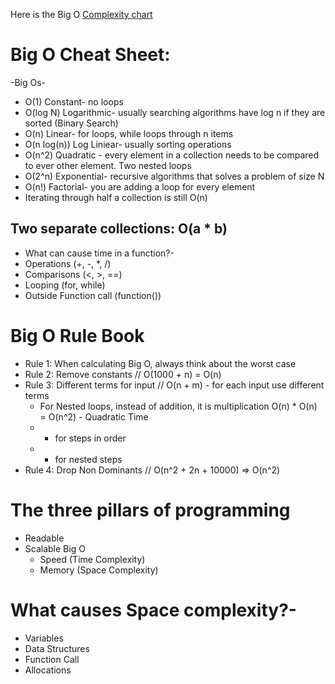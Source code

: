 Here is the Big O [Complexity chart](../big_o_complexity_chart.png)

# Big O Cheat Sheet:
-Big Os-
- O(1) Constant- no loops
- O(log N) Logarithmic- usually searching algorithms have log n if they are sorted (Binary Search)
- O(n) Linear- for loops, while loops through n items
- O(n log(n)) Log Liniear- usually sorting operations
- O(n^2) Quadratic - every element in a collection needs to be compared to ever other element. Two nested loops
- O(2^n) Exponential- recursive algorithms that solves a problem of size N
- O(n!) Factorial- you are adding a loop for every element
- Iterating through half a collection is still O(n)
## Two separate collections: O(a * b)
- What can cause time in a function?-
- Operations (+, -, *, /)
- Comparisons (<, >, ==)
- Looping (for, while)
- Outside Function call (function())
# Big O Rule Book
- Rule 1: When calculating Big O, always think about the worst case
- Rule 2: Remove constants // O(1000 + n) = O(n)
- Rule 3: Different terms for input // O(n + m) - for each input use different terms
    - For Nested loops, instead of addition, it is multiplication O(n) * O(n) = O(n^2) - Quadratic Time
    - + for steps in order
    - * for nested steps
- Rule 4: Drop Non Dominants // O(n^2 + 2n + 10000) => O(n^2)

# The three pillars of programming
- Readable
- Scalable Big O
    - Speed (Time Complexity)
    - Memory (Space Complexity)

# What causes Space complexity?-
- Variables
- Data Structures
- Function Call
- Allocations
